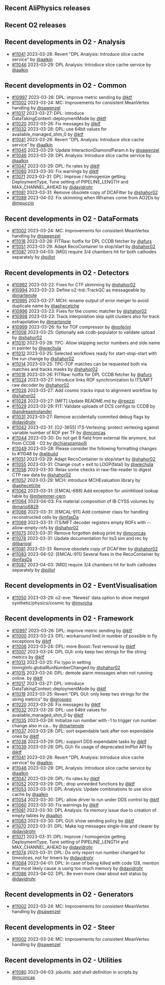 ## Recent AliPhysics releases
## Recent O2 releases
## Recent developments in O2 - Analysis
- [\#11041](https://github.com/AliceO2Group/AliceO2/pull/11041) 2023-03-28: Revert "DPL Analysis: Introduce slice cache service" by [@aalkin](https://github.com/aalkin)
- [\#11046](https://github.com/AliceO2Group/AliceO2/pull/11046) 2023-03-29: DPL Analysis: Introduce slice cache service by [@aalkin](https://github.com/aalkin)
## Recent developments in O2 - Common
- [\#10997](https://github.com/AliceO2Group/AliceO2/pull/10997) 2023-03-26: DPL: improve metric sending by [@ktf](https://github.com/ktf)
- [\#11002](https://github.com/AliceO2Group/AliceO2/pull/11002) 2023-03-24: MC: Improvements for consistent MeanVertex handling by [@sawenzel](https://github.com/sawenzel)
- [\#11017](https://github.com/AliceO2Group/AliceO2/pull/11017) 2023-03-27: DPL: introduce DataTakingContext::deploymentMode by [@ktf](https://github.com/ktf)
- [\#11020](https://github.com/AliceO2Group/AliceO2/pull/11020) 2023-03-26: Fix messages by [@ktf](https://github.com/ktf)
- [\#11032](https://github.com/AliceO2Group/AliceO2/pull/11032) 2023-03-28: DPL: use 64bit values for available_managed_shm_0 by [@ktf](https://github.com/ktf)
- [\#11041](https://github.com/AliceO2Group/AliceO2/pull/11041) 2023-03-28: Revert "DPL Analysis: Introduce slice cache service" by [@aalkin](https://github.com/aalkin)
- [\#11045](https://github.com/AliceO2Group/AliceO2/pull/11045) 2023-03-29: Update InteractionDiamondParam.h by [@sawenzel](https://github.com/sawenzel)
- [\#11046](https://github.com/AliceO2Group/AliceO2/pull/11046) 2023-03-29: DPL Analysis: Introduce slice cache service by [@aalkin](https://github.com/aalkin)
- [\#11047](https://github.com/AliceO2Group/AliceO2/pull/11047) 2023-03-29: DPL: fix rates by [@ktf](https://github.com/ktf)
- [\#11060](https://github.com/AliceO2Group/AliceO2/pull/11060) 2023-03-30: Fix warnings by [@ktf](https://github.com/ktf)
- [\#11071](https://github.com/AliceO2Group/AliceO2/pull/11071) 2023-03-31: DPL: Improve / homogenize getting DeploymentType, Tune setting of PIPELINE_LENGTH and MAX_CHANNEL_AHEAD by [@davidrohr](https://github.com/davidrohr)
- [\#11081](https://github.com/AliceO2Group/AliceO2/pull/11081) 2023-03-31: Remove obsolete copy of DCAFitter by [@shahor02](https://github.com/shahor02)
- [\#11089](https://github.com/AliceO2Group/AliceO2/pull/11089) 2023-04-02: Fix skimming when IRframes come from AO2Ds by [@mpuccio](https://github.com/mpuccio)
## Recent developments in O2 - DataFormats
- [\#11002](https://github.com/AliceO2Group/AliceO2/pull/11002) 2023-03-24: MC: Improvements for consistent MeanVertex handling by [@sawenzel](https://github.com/sawenzel)
- [\#11018](https://github.com/AliceO2Group/AliceO2/pull/11018) 2023-03-26: FITRaw: hotfix for DPL CCDB fetcher by [@afurs](https://github.com/afurs)
- [\#11051](https://github.com/AliceO2Group/AliceO2/pull/11051) 2023-03-29: Adapt RecoContainer to stop/start by [@shahor02](https://github.com/shahor02)
- [\#11087](https://github.com/AliceO2Group/AliceO2/pull/11087) 2023-04-03: [MID] require 3/4 chambers hit for both cathodes separately by [@pillot](https://github.com/pillot)
## Recent developments in O2 - Detectors
- [\#10992](https://github.com/AliceO2Group/AliceO2/pull/10992) 2023-03-22: Fixes for CTF skimming by [@shahor02](https://github.com/shahor02)
- [\#10994](https://github.com/AliceO2Group/AliceO2/pull/10994) 2023-03-23: Define o2::trd::TrackQC as messageable by [@martenole](https://github.com/martenole)
- [\#10995](https://github.com/AliceO2Group/AliceO2/pull/10995) 2023-03-27: MCH: rename output of error merger to avoid duplicate name by [@aphecetche](https://github.com/aphecetche)
- [\#10996](https://github.com/AliceO2Group/AliceO2/pull/10996) 2023-03-23: Fixes for the cosmic matcher by [@shahor02](https://github.com/shahor02)
- [\#10998](https://github.com/AliceO2Group/AliceO2/pull/10998) 2023-03-23: Track interpolation skip split clusters also for track extrapolation by [@martenole](https://github.com/martenole)
- [\#10999](https://github.com/AliceO2Group/AliceO2/pull/10999) 2023-03-26: fix for TOF compressor by [@noferini](https://github.com/noferini)
- [\#11008](https://github.com/AliceO2Group/AliceO2/pull/11008) 2023-03-25: Optionally ask ccdb-populator to validate upload by [@shahor02](https://github.com/shahor02)
- [\#11010](https://github.com/AliceO2Group/AliceO2/pull/11010) 2023-03-28: TPC: Allow skipping sector numbers and side name in painter by [@wiechula](https://github.com/wiechula)
- [\#11012](https://github.com/AliceO2Group/AliceO2/pull/11012) 2023-03-25: Selected workflows ready for start-stop-start with the run change by [@shahor02](https://github.com/shahor02)
- [\#11014](https://github.com/AliceO2Group/AliceO2/pull/11014) 2023-03-25: TPC-TOF matches can be requested both via matches and tracks masks by [@shahor02](https://github.com/shahor02)
- [\#11018](https://github.com/AliceO2Group/AliceO2/pull/11018) 2023-03-26: FITRaw: hotfix for DPL CCDB fetcher by [@afurs](https://github.com/afurs)
- [\#11024](https://github.com/AliceO2Group/AliceO2/pull/11024) 2023-03-27: Introduce links ROF synchronization to ITS/MFT raw decoder by [@shahor02](https://github.com/shahor02)
- [\#11026](https://github.com/AliceO2Group/AliceO2/pull/11026) 2023-03-27: Add cosmic tracks input to alignment workflow by [@shahor02](https://github.com/shahor02)
- [\#11028](https://github.com/AliceO2Group/AliceO2/pull/11028) 2023-03-27: [MFT] Update README.md by [@rpezzi](https://github.com/rpezzi)
- [\#11029](https://github.com/AliceO2Group/AliceO2/pull/11029) 2023-03-29: FIT: Validate uploads of DCS configs to CCDB by [@andreasmolander](https://github.com/andreasmolander)
- [\#11031](https://github.com/AliceO2Group/AliceO2/pull/11031) 2023-03-27: Remove accidentally commited debug flags by [@davidrohr](https://github.com/davidrohr)
- [\#11042](https://github.com/AliceO2Group/AliceO2/pull/11042) 2023-03-31: [O2-3655] ITS-Vertexing: protect vertexing against variable number of ROF per TF by [@mconcas](https://github.com/mconcas)
- [\#11044](https://github.com/AliceO2Group/AliceO2/pull/11044) 2023-03-30: Do not get B field from external file anymore, but from CCDB - O2 by [@chiarazampolli](https://github.com/chiarazampolli)
- [\#11049](https://github.com/AliceO2Group/AliceO2/pull/11049) 2023-03-28: Please consider the following formatting changes to #11048 by [@alibuild](https://github.com/alibuild)
- [\#11051](https://github.com/AliceO2Group/AliceO2/pull/11051) 2023-03-29: Adapt RecoContainer to stop/start by [@shahor02](https://github.com/shahor02)
- [\#11055](https://github.com/AliceO2Group/AliceO2/pull/11055) 2023-03-31: Change cout + exit to LOGP(fatal) by [@wiechula](https://github.com/wiechula)
- [\#11056](https://github.com/AliceO2Group/AliceO2/pull/11056) 2023-03-30: Relax some checks in raw-file-reader to digest CTP raw data by [@shahor02](https://github.com/shahor02)
- [\#11057](https://github.com/AliceO2Group/AliceO2/pull/11057) 2023-03-29: MCH: introduce MCHEvaluation library by [@aphecetche](https://github.com/aphecetche)
- [\#11062](https://github.com/AliceO2Group/AliceO2/pull/11062) 2023-03-31: [EMCAL-688] Add exception for uninitilised lookup table by [@mhemmer-cern](https://github.com/mhemmer-cern)
- [\#11064](https://github.com/AliceO2Group/AliceO2/pull/11064) 2023-04-03: Fix material composition of IB CYSS volumes by [@mario6829](https://github.com/mario6829)
- [\#11066](https://github.com/AliceO2Group/AliceO2/pull/11066) 2023-03-31: [EMCAL-911] Add container class for handling reconstructed cells by [@mfasDa](https://github.com/mfasDa)
- [\#11069](https://github.com/AliceO2Group/AliceO2/pull/11069) 2023-03-31: ITS/MFT decoder registers empty ROFs with --allow-empty-rofs by [@shahor02](https://github.com/shahor02)
- [\#11075](https://github.com/AliceO2Group/AliceO2/pull/11075) 2023-03-31: Remove forgotten debug print by [@mconcas](https://github.com/mconcas)
- [\#11078](https://github.com/AliceO2Group/AliceO2/pull/11078) 2023-03-31: Update documentation for its3 sim and rec by [@lbariogl](https://github.com/lbariogl)
- [\#11081](https://github.com/AliceO2Group/AliceO2/pull/11081) 2023-03-31: Remove obsolete copy of DCAFitter by [@shahor02](https://github.com/shahor02)
- [\#11083](https://github.com/AliceO2Group/AliceO2/pull/11083) 2023-04-02: [EMCAL-911] Several fixes in the RecoContainer by [@mfasDa](https://github.com/mfasDa)
- [\#11087](https://github.com/AliceO2Group/AliceO2/pull/11087) 2023-04-03: [MID] require 3/4 chambers hit for both cathodes separately by [@pillot](https://github.com/pillot)
## Recent developments in O2 - EventVisualisation
- [\#11050](https://github.com/AliceO2Group/AliceO2/pull/11050) 2023-03-29: o2-eve: 'Newest' data option to show merged synthetic/physics/cosmic by [@jmyrcha](https://github.com/jmyrcha)
## Recent developments in O2 - Framework
- [\#10997](https://github.com/AliceO2Group/AliceO2/pull/10997) 2023-03-26: DPL: improve metric sending by [@ktf](https://github.com/ktf)
- [\#11000](https://github.com/AliceO2Group/AliceO2/pull/11000) 2023-03-23: DPL: workaround limit in number of possible in fly exceptions by [@ktf](https://github.com/ktf)
- [\#11006](https://github.com/AliceO2Group/AliceO2/pull/11006) 2023-03-24: DPL: more Boost::Test removal by [@ktf](https://github.com/ktf)
- [\#11007](https://github.com/AliceO2Group/AliceO2/pull/11007) 2023-03-24: DPL GUI: only keep two strings for the string metrics by [@ktf](https://github.com/ktf)
- [\#11013](https://github.com/AliceO2Group/AliceO2/pull/11013) 2023-03-25: Fix typo in setting timingInfo.globalRunNumberChanged by [@shahor02](https://github.com/shahor02)
- [\#11015](https://github.com/AliceO2Group/AliceO2/pull/11015) 2023-03-24: DPL: demote alarm messages when not running online. by [@ktf](https://github.com/ktf)
- [\#11017](https://github.com/AliceO2Group/AliceO2/pull/11017) 2023-03-27: DPL: introduce DataTakingContext::deploymentMode by [@ktf](https://github.com/ktf)
- [\#11019](https://github.com/AliceO2Group/AliceO2/pull/11019) 2023-03-25: Revert "DPL GUI: only keep two strings for the string metrics" by [@jgrosseo](https://github.com/jgrosseo)
- [\#11020](https://github.com/AliceO2Group/AliceO2/pull/11020) 2023-03-26: Fix messages by [@ktf](https://github.com/ktf)
- [\#11032](https://github.com/AliceO2Group/AliceO2/pull/11032) 2023-03-28: DPL: use 64bit values for available_managed_shm_0 by [@ktf](https://github.com/ktf)
- [\#11035](https://github.com/AliceO2Group/AliceO2/pull/11035) 2023-03-28: Initialize run number with -1 to trigger run number change also in ca… by [@martenole](https://github.com/martenole)
- [\#11037](https://github.com/AliceO2Group/AliceO2/pull/11037) 2023-03-28: DPL: sort expendable task after non expendable ones by [@ktf](https://github.com/ktf)
- [\#11038](https://github.com/AliceO2Group/AliceO2/pull/11038) 2023-03-29: DPL: support DDS expendable tasks by [@ktf](https://github.com/ktf)
- [\#11039](https://github.com/AliceO2Group/AliceO2/pull/11039) 2023-03-28: DPL GUI: fix usage of deprecated ImPlot API by [@ktf](https://github.com/ktf)
- [\#11041](https://github.com/AliceO2Group/AliceO2/pull/11041) 2023-03-28: Revert "DPL Analysis: Introduce slice cache service" by [@aalkin](https://github.com/aalkin)
- [\#11046](https://github.com/AliceO2Group/AliceO2/pull/11046) 2023-03-29: DPL Analysis: Introduce slice cache service by [@aalkin](https://github.com/aalkin)
- [\#11047](https://github.com/AliceO2Group/AliceO2/pull/11047) 2023-03-29: DPL: fix rates by [@ktf](https://github.com/ktf)
- [\#11052](https://github.com/AliceO2Group/AliceO2/pull/11052) 2023-03-29: DPL: drop unneeded functions by [@ktf](https://github.com/ktf)
- [\#11053](https://github.com/AliceO2Group/AliceO2/pull/11053) 2023-03-31: DPL Analysis: Update combinations to use slice cache by [@aalkin](https://github.com/aalkin)
- [\#11054](https://github.com/AliceO2Group/AliceO2/pull/11054) 2023-03-30: DPL: allow driver to run under DDS control by [@ktf](https://github.com/ktf)
- [\#11060](https://github.com/AliceO2Group/AliceO2/pull/11060) 2023-03-30: Fix warnings by [@ktf](https://github.com/ktf)
- [\#11061](https://github.com/AliceO2Group/AliceO2/pull/11061) 2023-03-30: DPL Analysis: fix memory issue due to creation of empty tables by [@aalkin](https://github.com/aalkin)
- [\#11063](https://github.com/AliceO2Group/AliceO2/pull/11063) 2023-03-30: DPL GUI: show sending policy by [@ktf](https://github.com/ktf)
- [\#11070](https://github.com/AliceO2Group/AliceO2/pull/11070) 2023-03-31: DPL: Make log messages single-line and clearer by [@davidrohr](https://github.com/davidrohr)
- [\#11071](https://github.com/AliceO2Group/AliceO2/pull/11071) 2023-03-31: DPL: Improve / homogenize getting DeploymentType, Tune setting of PIPELINE_LENGTH and MAX_CHANNEL_AHEAD by [@davidrohr](https://github.com/davidrohr)
- [\#11074](https://github.com/AliceO2Group/AliceO2/pull/11074) 2023-03-31: DPL: Do only report run number changed for timeslices, not for timers by [@davidrohr](https://github.com/davidrohr)
- [\#11084](https://github.com/AliceO2Group/AliceO2/pull/11084) 2023-04-01: DPL: In case of being killed with code 128, mention that most likely cause is using too much memory by [@davidrohr](https://github.com/davidrohr)
- [\#11086](https://github.com/AliceO2Group/AliceO2/pull/11086) 2023-04-02: DPL: Be even more clear about exit status by [@davidrohr](https://github.com/davidrohr)
## Recent developments in O2 - Generators
- [\#11002](https://github.com/AliceO2Group/AliceO2/pull/11002) 2023-03-24: MC: Improvements for consistent MeanVertex handling by [@sawenzel](https://github.com/sawenzel)
## Recent developments in O2 - Steer
- [\#11002](https://github.com/AliceO2Group/AliceO2/pull/11002) 2023-03-24: MC: Improvements for consistent MeanVertex handling by [@sawenzel](https://github.com/sawenzel)
## Recent developments in O2 - Utilities
- [\#11080](https://github.com/AliceO2Group/AliceO2/pull/11080) 2023-04-03: jobutils: add shell definition in scripts by [@mconcas](https://github.com/mconcas)
